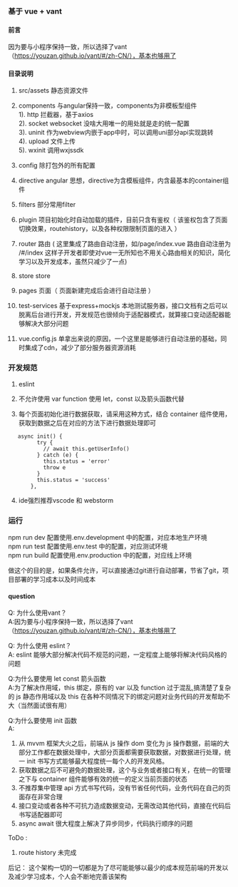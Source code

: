 ### 基于 vue + vant

#### 前言
因为要与小程序保持一致，所以选择了vant （https://youzan.github.io/vant/#/zh-CN/），基本也够用了

#### 目录说明
1. src/assets  静态资源文件
2. components  与angular保持一致，components为非模板型组件<br>
   1). http  拦截器，基于axios<br>
   2). socket  websocket 没啥大用唯一的用处就是走的统一配置<br>
   3). uninit  作为webview内嵌于app中时，可以调用uni部分api实现跳转<br>
   4). upload  文件上传<br>
   5). wxinit  调用wxjssdk<br>

3. config  除打包外的所有配置
4. directive  angular 思想，directive为含模板组件，内含最基本的container组件
5. filters  部分常用filter
6. plugin  项目初始化时自动加载的插件，目前只含有鉴权（ 该鉴权包含了页面切换效果，routehistory，以及各种权限限制页面的进入 ）
7. router  路由 ( 这里集成了路由自动注册，如/page/index.vue 路由自动注册为 /#/index 这样子开发者即使对vue一无所知也不用关心路由相关的知识，简化学习以及开发成本，虽然只减少了一点)
8. store  store
9. pages  页面（ 页面新建完成后会进行自动注册 ）
10. test-services   基于express+mockjs 本地测试服务器，接口文档有之后可以脱离后台进行开发，开发规范也很倾向于适配器模式，就算接口变动适配器能够解决大部分问题
11. vue.config.js   单拿出来说的原因，一个这里是能够进行自动注册的基础，同时集成了cdn，减少了部分服务器资源消耗

### 开发规范

1. eslint
2. 不允许使用 var function 使用 let，const 以及箭头函数代替

3. 每个页面初始化进行数据获取，请采用这种方式，结合 container 组件使用，获取到数据之后在对应的方法下进行数据处理即可<br>

```
   async init() {
         try {
           // await this.getUserInfo()
         } catch (e) {
           this.status = 'error'
           throw e
         }
         this.status = 'success'
       },
```

4. ide强烈推荐vscode 和 webstorm


###  运行
npm run dev  配置使用.env.development 中的配置，对应本地生产环境<br>
npm run test  配置使用.env.test 中的配置，对应测试环境<br>
npm run build  配置使用.env.production 中的配置，对应线上环境<br>

做这个的目的是，如果条件允许，可以直接通过git进行自动部署，节省了git，项目部署的学习成本以及时间成本

#### question

Q: 为什么使用vant？<br>
A:因为要与小程序保持一致，所以选择了vant （https://youzan.github.io/vant/#/zh-CN/），基本也够用了

Q: 为什么使用 eslint？<br>
A: eslint 能够大部分解决代码不规范的问题，一定程度上能够将解决代码风格的问题

Q:为什么要使用 let const 箭头函数<br>
A:为了解决作用域，this 绑定，原有的 var 以及 function 过于混乱,搞清楚了复杂的 js 静态作用域以及 this 在各种不同情况下的绑定问题对业务代码的开发帮助不大（当然面试很有用）

Q:为什么要使用 init 函数<br>
A:

1. 从 mvvm 框架大火之后，前端从 js 操作 dom 变化为 js 操作数据，前端的大部分工作都在数据处理中，大部分页面都需要获取数据，对数据进行处理，统一 init 书写方式能够最大程度统一每个人的开发风格。
2. 获取数据之后不可避免的数据处理，这个与业务或者接口有关，在统一的管理之下与 container 组件能够有效的统一的定义当前页面的状态
3. 不推荐集中管理 api 方式书写代码，没有节省任何代码，业务代码在自己的页面存在非常合理
4. 接口变动或者各种不可抗力造成数据变动，无需改动其他代码，直接在代码后书写适配器即可
5. async await 很大程度上解决了异步同步，代码执行顺序的问题



ToDo :
1. route history 未完成

后记： 这个架构一切的一切都是为了尽可能能够以最少的成本规范前端的开发以及减少学习成本，个人会不断地完善该架构
